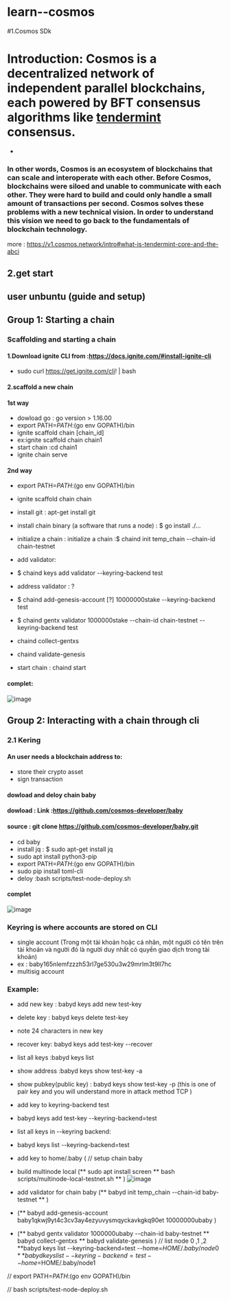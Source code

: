 # learn--cosmos
#1.Cosmos SDk 
# Introduction: Cosmos is a decentralized network of independent parallel blockchains, each powered by BFT consensus algorithms like [tendermint]( https://tendermint.com) consensus. 
-
### In other words, Cosmos is an ecosystem of blockchains that can scale and interoperate with each other. Before Cosmos, blockchains were siloed and unable to communicate with each other. They were hard to build and could only handle a small amount of transactions per second. Cosmos solves these problems with a new technical vision. In order to understand this vision we need to go back to the fundamentals of blockchain technology.
more :
https://v1.cosmos.network/intro#what-is-tendermint-core-and-the-abci

## 2.get start
## user unbuntu (guide and setup)
## Group 1: Starting a chain
### Scaffolding and starting a chain
#### 1.Download ignite CLI from :https://docs.ignite.com/#install-ignite-cli 
* sudo curl https://get.ignite.com/cli! | bash
#### 2.scaffold a new chain 
#### 1st way 
* dowload go : go version > 1.16.00
* export PATH=$PATH:$(go env GOPATH)/bin
* ignite scaffold chain [chain_id]
* ex:ignite scaffold chain chain1
* start chain :cd chain1
* ignite chain serve
#### 2nd way
* export PATH=$PATH:$(go env GOPATH)/bin
* ignite scaffold chain chain
* install git : apt-get install git
* install chain binary (a software that runs a node) : $ go install ./...
* initialize a chain : initialize a chain :$ chaind init temp_chain --chain-id chain-testnet
* add validator:
* $ chaind keys add validator --keyring-backend test
* address validator : ?
* $ chaind add-genesis-account [?] 10000000stake --keyring-backend test
* $ chaind gentx validator 1000000stake --chain-id chain-testnet --keyring-backend test
* chaind collect-gentxs
* chaind validate-genesis

* start chain : chaind start 
#### complet:
![image](https://user-images.githubusercontent.com/98722907/213647632-03be163b-c1c9-4f8a-8d7e-e8ca0ad0fb88.png)

## Group 2: Interacting with a chain through cli
### 2.1 Kering
#### An user needs a blockchain address to:
* store their crypto asset
* sign transaction

#### dowload and deloy chain baby
#### dowload : Link :https://github.com/cosmos-developer/baby 
#### source : git clone https://github.com/cosmos-developer/baby.git 
* cd baby
* install jq : $ sudo apt-get install jq
* sudo apt install python3-pip
* export PATH=$PATH:$(go env GOPATH)/bin
* sudo pip install toml-cli
* deloy :bash scripts/test-node-deploy.sh
#### complet
![image](https://user-images.githubusercontent.com/98722907/213654302-d5641d10-e775-425d-8039-14db633ec0a4.png)

### Keyring is where accounts are stored on CLI
* single account (Trong một tài khoản hoặc cá nhân, một người có tên trên tài khoản và người đó là người duy nhất có
quyền giao dịch trong tài khoản)
* ex : baby165nlemfzzzh53rl7ge530u3w29mrlm3t9ll7hc
* multisig account 
### Example:
* add new key : babyd keys add new test-key 
* delete key : babyd keys delete test-key
* note 24 characters in new key
* recover key: babyd keys add test-key --recover
* list all keys :babyd keys list
* show address :babyd keys show test-key -a 
* show pubkey(public key) : babyd keys show test-key -p (this is one of pair key and you will understand more in attack method TCP )
* add key to keyring-backend test
* babyd keys add test-key --keyring-backend=test 
* list all keys in --keyring backend:
* babyd keys list --keyring-backend=test
* add key to home/.baby (
// setup chain baby 
* build  multinode local (** sudo apt install screen ** bash scripts/multinode-local-testnet.sh ** ) 
![image](https://user-images.githubusercontent.com/98722907/215092095-e39fab84-6645-4a75-8693-45fefcdc74d1.png)

* add validator for chain baby (** babyd  init temp_chain --chain-id baby-testnet ** )
* (** babyd add-genesis-account baby1qkwj9yt4c3cv3ay4ezyuvysmqyckavkgkq90et 10000000ubaby )
* (** babyd gentx validator 1000000ubaby --chain-id baby-testnet **  babyd collect-gentxs ** babyd validate-genesis )
// list node 0 ,1 ,2
 **babyd keys list --keyring-backend=test --home=$HOME/.baby/node0
 ** babyd keys list --keyring-backend=test --home=$HOME/.baby/node1
 
//
export PATH=$PATH:$(go env GOPATH)/bin

//
bash scripts/test-node-deploy.sh
